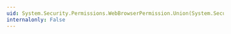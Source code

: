 ```yaml
---
uid: System.Security.Permissions.WebBrowserPermission.Union(System.Security.IPermission)
internalonly: False
---
```

